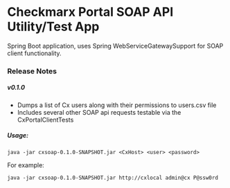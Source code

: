 # Checkmarx Portal SOAP API Utility/Test App

Spring Boot application, uses Spring WebServiceGatewaySupport for SOAP client functionality.

### Release Notes

##### v0.1.0
* Dumps a list of Cx users along with their permissions to users.csv file
* Includes several other SOAP api requests testable via the CxPortalClientTests

##### Usage:

```
java -jar cxsoap-0.1.0-SNAPSHOT.jar <CxHost> <user> <password>
```
For example: 

```
java -jar cxsoap-0.1.0-SNAPSHOT.jar http://cxlocal admin@cx P@ssw0rd
```
